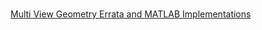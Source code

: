 ### 

[Multi View Geometry Errata and MATLAB Implementations](http://www.robots.ox.ac.uk/~vgg/hzbook/)
